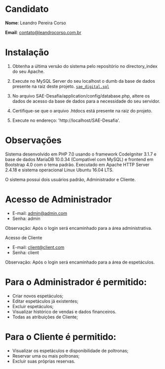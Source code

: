 # Candidato

**Nome**: Leandro Pereira Corso

**Email**: contato@leandrocorso.com.br

# Instalação
1. Obtenha a última versão do sistema pelo repositório no directory_index do seu Apache.

2. Execute no MySQL Server do seu localhost o dumb da base de dados presente na raiz deste projeto. [`sae_digital.sql`](sae_digital.sql)

3. No arquivo SAE-Desafia/application/config/database.php, altere os dados de acesso da base de dados para a necessidade do seu servidor.

4. Certifique-se que o arquivo .htdocs está presente na raiz do projeto.

5. Execute no endereço: 'http://localhost/SAE-Desafia'.

# Observações
Sistema desenvolvido em PHP 7.0 usando o framework CodeIgniter 3.1.7 e base de dados MariaDB 10.0.34 (Compatível com MySQL) e frontend em Bootstrap 4.0 com o tema padrão. Executado em Apache HTTP Server 2.4.18 e sistema operacional Linux Ubuntu 16.04 LTS.

O sistema possui dois usuários padrão, Administrador e Cliente.

# Acesso de Administrador
* E-mail: admin@admin.com
* Senha: admin

Observação: Após o login será encaminhado para a área administrativa.

Acesso de Cliente
* E-mail: client@client.com
* Senha: client

Observação: Após o login será encaminhado para a área de espetáculos.

# Para o Administrador é permitido:

* Criar novos espetáculos;
* Editar espetáculos já existentes;
* Excluir espetáculos;
* Visualizar histórico de vendas e dados financeiros.
* Todas as atribuições de Cliente;

# Para o Cliente é permitido:

* Visualizar os espetáculos e disponibilidade de poltronas;
* Reservar uma ou mais poltronas;
* Excluir suas próprias reservas.
